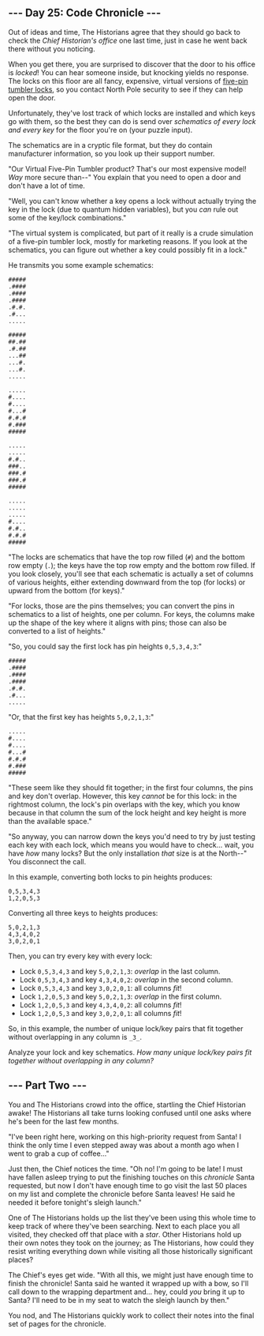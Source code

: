 \--- Day 25: Code Chronicle ---
-------------------------------

Out of ideas and time, The Historians agree that they should go back to check the _Chief Historian's office_ one last time, just in case he went back there without you noticing.

When you get there, you are surprised to discover that the door to his office is _locked_! You can hear someone inside, but knocking yields no response. The locks on this floor are all fancy, expensive, virtual versions of [five-pin tumbler locks](https://en.wikipedia.org/wiki/Pin_tumbler_lock), so you contact North Pole security to see if they can help open the door.

Unfortunately, they've lost track of which locks are installed and which keys go with them, so the best they can do is send over _schematics of every lock and every key_ for the floor you're on (your puzzle input).

The schematics are in a cryptic file format, but they do contain manufacturer information, so you look up their support number.

"Our Virtual Five-Pin Tumbler product? That's our most expensive model! _Way_ more secure than--" You explain that you need to open a door and don't have a lot of time.

"Well, you can't know whether a key opens a lock without actually trying the key in the lock (due to quantum hidden variables), but you _can_ rule out some of the key/lock combinations."

"The virtual system is complicated, but part of it really is a crude simulation of a five-pin tumbler lock, mostly for marketing reasons. If you look at the schematics, you can figure out whether a key could possibly fit in a lock."

He transmits you some example schematics:

    #####
    .####
    .####
    .####
    .#.#.
    .#...
    .....
    
    #####
    ##.##
    .#.##
    ...##
    ...#.
    ...#.
    .....
    
    .....
    #....
    #....
    #...#
    #.#.#
    #.###
    #####
    
    .....
    .....
    #.#..
    ###..
    ###.#
    ###.#
    #####
    
    .....
    .....
    .....
    #....
    #.#..
    #.#.#
    #####
    

"The locks are schematics that have the top row filled (`#`) and the bottom row empty (`.`); the keys have the top row empty and the bottom row filled. If you look closely, you'll see that each schematic is actually a set of columns of various heights, either extending downward from the top (for locks) or upward from the bottom (for keys)."

"For locks, those are the pins themselves; you can convert the pins in schematics to a list of heights, one per column. For keys, the columns make up the shape of the key where it aligns with pins; those can also be converted to a list of heights."

"So, you could say the first lock has pin heights `0,5,3,4,3`:"

    #####
    .####
    .####
    .####
    .#.#.
    .#...
    .....
    

"Or, that the first key has heights `5,0,2,1,3`:"

    .....
    #....
    #....
    #...#
    #.#.#
    #.###
    #####
    

"These seem like they should fit together; in the first four columns, the pins and key don't overlap. However, this key _cannot_ be for this lock: in the rightmost column, the lock's pin overlaps with the key, which you know because in that column the sum of the lock height and key height is more than the available space."

"So anyway, you can narrow down the keys you'd need to try by just testing each key with each lock, which means you would have to check... wait, you have _how_ many locks? But the only installation _that_ size is at the North--" You disconnect the call.

In this example, converting both locks to pin heights produces:

    0,5,3,4,3
    1,2,0,5,3
    

Converting all three keys to heights produces:

    5,0,2,1,3
    4,3,4,0,2
    3,0,2,0,1
    

Then, you can try every key with every lock:

*   Lock `0,5,3,4,3` and key `5,0,2,1,3`: _overlap_ in the last column.
*   Lock `0,5,3,4,3` and key `4,3,4,0,2`: _overlap_ in the second column.
*   Lock `0,5,3,4,3` and key `3,0,2,0,1`: all columns _fit_!
*   Lock `1,2,0,5,3` and key `5,0,2,1,3`: _overlap_ in the first column.
*   Lock `1,2,0,5,3` and key `4,3,4,0,2`: all columns _fit_!
*   Lock `1,2,0,5,3` and key `3,0,2,0,1`: all columns _fit_!

So, in this example, the number of unique lock/key pairs that fit together without overlapping in any column is `_3_`.

Analyze your lock and key schematics. _How many unique lock/key pairs fit together without overlapping in any column?_

\--- Part Two ---
-----------------

You and The Historians crowd into the office, startling the Chief Historian awake! The Historians all take turns looking confused until one asks where he's been for the last few months.

"I've been right here, working on this high-priority request from Santa! I think the only time I even stepped away was about a month ago when I went to grab a cup of coffee..."

Just then, the Chief notices the time. "Oh no! I'm going to be late! I must have fallen asleep trying to put the finishing touches on this _chronicle_ Santa requested, but now I don't have enough time to go visit the last 50 places on my list and complete the chronicle before Santa leaves! He said he needed it before tonight's sleigh launch."

One of The Historians holds up the list they've been using this whole time to keep track of where they've been searching. Next to each place you all visited, they checked off that place with a _star_. Other Historians hold up their own notes they took on the journey; as The Historians, how could they resist writing everything down while visiting all those historically significant places?

The Chief's eyes get wide. "With all this, we might just have enough time to finish the chronicle! Santa said he wanted it wrapped up with a bow, so I'll call down to the wrapping department and... hey, could _you_ bring it up to Santa? I'll need to be in my seat to watch the sleigh launch by then."

You nod, and The Historians quickly work to collect their notes into the final set of pages for the chronicle.